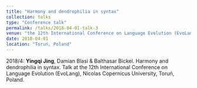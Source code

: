 ```yaml
---
title: "Harmony and dendrophilia in syntax"
collection: talks
type: "Conference talk"
permalink: /talks/2018-04-01-talk-3
venue: "the 12th International Conference on Language Evolution (EvoLang)"
date: 2018-04-01
location: "Toruń, Poland"
---
```


2018/4: **Yingqi Jing**, Damian Blasi & Balthasar Bickel. Harmony and dendrophilia in syntax. Talk at the 12th International Conference on Language Evolution (EvoLang), Nicolas Copernicus University, Toruń, Poland.
